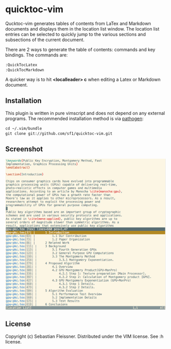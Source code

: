 quicktoc-vim
============

Qucktoc-vim generates tables of contents from LaTex and Markdown documents and displays them in the location list window. The location list entries can be selected to quickly jump to the various sections and subsections of the current document.

There are 2 ways to generate the table of contents: commands and key bindings. The commands are:

    :QuickTocLatex
    :QuickTocMarkdown

A quicker way is to hit **\<localleader\> c** when editing a Latex or Markdown document.

Installation
------------

This plugin is written in pure vimscript and does not depend on any external programs. The recommended installation method is via [pathogen](https://github.com/tpope/vim-pathogen):

    cd ~/.vim/bundle
    git clone git://github.com/sf1/quicktoc-vim.git

Screenshot
----------

![](images/screen.png)

License
-------

Copyright (c) Sebastian Fleissner. Distributed under the VIM license. See :h license.
